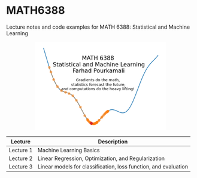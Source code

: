 # MATH6388
Lecture notes and code examples for MATH 6388: Statistical and Machine Learning

<p align="center">
<img src="https://github.com/farhad-pourkamali/MATH6388/blob/main/images/math6388_logo.png?raw=true\" width=350 >
</p>

| Lecture       | Description                                  |
|-------------|----------------------------------------------|
| Lecture 1     | Machine Learning Basics                   |
| Lecture 2     | Linear Regression, Optimization, and Regularization                  |
| Lecture 3     | Linear models for classification, loss function, and evaluation               |
